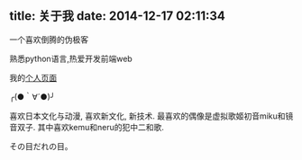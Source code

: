 title: 关于我
date: 2014-12-17 02:11:34
---

一个喜欢倒腾的伪极客

熟悉python语言,热爱开发前端web

我的[个人页面](http://p.azzfun.net)

╭(●｀∀´●)╯

喜欢日本文化与动漫, 喜欢新文化, 新技术. 最喜欢的偶像是虚拟歌姬初音miku和镜音双子. 其中喜欢kemu和neru的犯中二和歌.

その目だれの目。